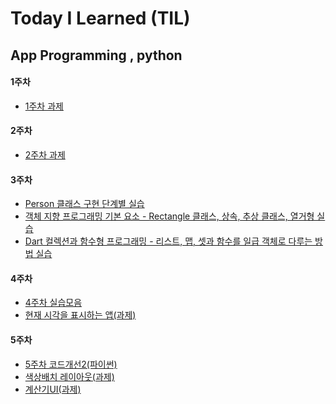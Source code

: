 # Today I Learned (TIL)

## App Programming , python

#### 1주차
- [1주차 과제](../main/1주차%20과제.md)

#### 2주차
- [2주차 과제](../main/2주차과제.md)

#### 3주차
- [Person 클래스 구현 단계별 실습](../main/App%20Programming/3주차/Person%20클래스%20구현%20단계별%20실습.md)
- [객체 지향 프로그래밍 기본 요소 - Rectangle 클래스, 상속, 추상 클래스, 열거형 실습](./App%20Programming/3주차/객체%20지향%20프로그래밍%20기본%20요소%20-%20Rectangle%20클래스,%20상속,%20추상%20클래스,%20열거형%20실습.md)
- [Dart 컬렉션과 함수형 프로그래밍 - 리스트, 맵, 셋과 함수를 일급 객체로 다루는 방법 실습](./App%20Programming/3주차/Dart%20컬렉션과%20함수형%20프로그래밍%20-%20리스트,%20맵,%20셋과%20함수를%20일급%20객체로%20다루는%20방법%20실습.md)

#### 4주차
- [4주차 실습모음](../main/App%20Programming/4주차/4주차%20실습모음.md)
- [현재 시각을 표시하는 앱(과제)](../main/App%20Programming/4주차/현재%20시각을%20표시하는%20앱(과제).md)

#### 5주차
- [5주차 코드개선2(파이썬)](../main/App%20Programming/5주차/5주차%20코드개선(파이썬).md)
- [색상배치 레이아웃(과제)](../main/App%20Programming/5주차/색상배치%20레이아웃(과제).md)
- [계산기UI(과제)](../main/App%20Programming/5주차/계산기UI(과제).md)



